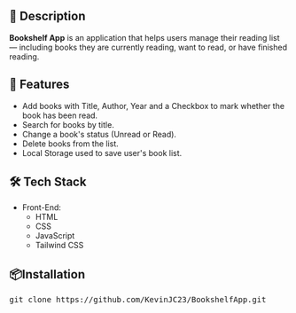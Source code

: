 ## 📌 Description
**Bookshelf App** is an application that helps users manage their reading list — including books they are currently reading, want to read, or have finished reading.

## 🚀 Features
- Add books with Title, Author, Year and a Checkbox to mark whether the book has been read.
- Search for books by title.
- Change a book's status (Unread or Read).
- Delete books from the list.
- Local Storage used to save user's book list.

## 🛠️ Tech Stack
- Front-End:
  - HTML
  - CSS
  - JavaScript
  - Tailwind CSS

## 📦Installation
<pre>git clone https://github.com/KevinJC23/BookshelfApp.git</pre>

